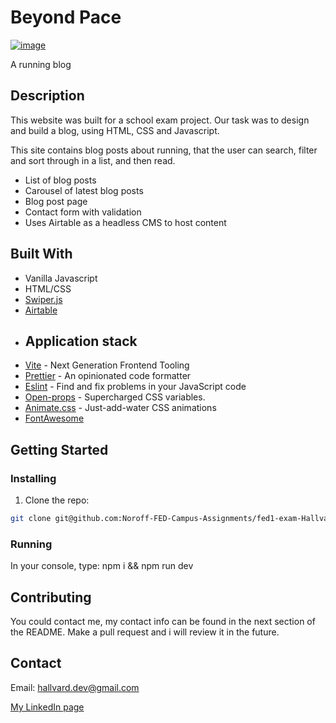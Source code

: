 # Beyond Pace

<a href="https://beyondpace.netlify.app" target="_blank">![image](https://github.com/Noroff-FED-Campus-Assignments/fed1-exam-Hallvard-Benan/blob/master/Skjermbilde%202023-06-11%20kl.%2020.35.16.png)</a>

A running blog

## Description

This website was built for a school exam project. Our task was to design and build a blog, using HTML, CSS and Javascript.

This site contains blog posts about running, that the user can search, filter and sort through in a list, and then read.

- List of blog posts
- Carousel of latest blog posts
- Blog post page
- Contact form with validation
- Uses Airtable as a headless CMS to host content

## Built With

- Vanilla Javascript
- HTML/CSS
- [Swiper.js](https://swiperjs.com/)
- [Airtable](https://www.airtable.com/)
- ## Application stack
- [Vite](https://vitejs.dev/) - Next Generation Frontend Tooling
- [Prettier](https://prettier.io/) - An opinionated code formatter
- [Eslint](https://eslint.org/) - Find and fix problems in your JavaScript code
- [Open-props](https://open-props.style/) - Supercharged
  CSS variables.
- [Animate.css](https://animate.style/) - Just-add-water CSS animations
- [FontAwesome](https://fontawesome.com/)

## Getting Started

### Installing

1. Clone the repo:

```bash
git clone git@github.com:Noroff-FED-Campus-Assignments/fed1-exam-Hallvard-Benan
```

### Running

In your console, type:
npm i && npm run dev

## Contributing

You could contact me, my contact info can be found in the next section of the README.  Make a pull request and i will review it in the future.

## Contact

Email:
hallvard.dev@gmail.com

[My LinkedIn page](https://www.linkedin.com/in/hallvard-benan-282937249/)
